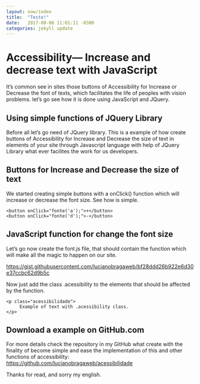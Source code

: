```yaml
---
layout: now/index
title:  "Teste!"
date:   2017-08-06 11:01:11 -0300
categories: jekyll update
---
```

# Accessibility— Increase and decrease text with JavaScript

It’s common see in sites those buttons of Accessibility for Increase or Decrease the font of texts, which facilitates the life of peoples with vision problems. let’s go see how it is done using JavaScript and JQuery.


## Using simple functions of JQuery Library

Before all let’s go need of JQuery library. This is a example of how create buttons of Accessibility for Increase and Decrease the size of text in elements of your site through Javascript language with help of JQuery Library what ever facilites the work for us developers.

## Buttons for Increase and Decrease the size of text

We started creating simple buttons with a onClick() function which will increase or decrease the font size. See how is simple.

```
<button onClick="fonte('a');">+</button>
<button onClick="fonte('d');">-</button>
```
## JavaScript function for change the font size

Let’s go now create the font.js file, that should contain the function which will make all the magic to happen on our site.

https://gist.githubusercontent.com/lucianobragaweb/bf28ddd26b922e6d30e37ccbc62d9b5c

Now just add the class .acessibility to the elements that should be affected by the function.

```
<p class="acessibilidade">
     Example of text with .acessibility class.
</p>
```

## Download a example on GitHub.com
For more details check the repository in my GitHub what create with the finality of become simple and ease the implementation of this and other functions of accessibility: https://github.com/lucianobragaweb/acessibilidade

Thanks for read, and sorry my english.
